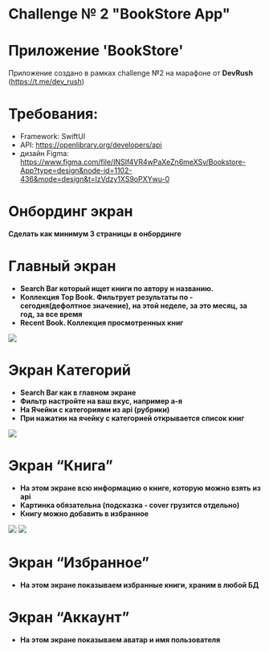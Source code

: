 # Challenge № 2 "BookStore App"

# Приложение 'BookStore'
Приложение создано в рамках challenge №2 на марафоне от **DevRush** (https://t.me/dev_rush)

# Требования:
- Framework: SwiftUI
- API: https://openlibrary.org/developers/api
- дизайн Figma: https://www.figma.com/file/INSIf4VR4wPaXeZn6meXSv/Bookstore-App?type=design&node-id=1102-436&mode=design&t=lzVdzy1XS9oPXYwu-0

# **Онбординг экран**

**Сделать как минимум 3 страницы в онбординге**

# **Главный экран**

- **Search Bar который ищет книги по автору и названию.**
- **Коллекция Top Book. Фильтрует результаты по - сегодня(дефолтное значение), на этой неделе, за это месяц, за год, за все время**
- **Recent Book. Коллекция просмотренных книг**

<img src="screenshots/screenshot1.png"/>

# **Экран Категорий**

- **Search Bar как в главном экране**
- **Фильтр настройте на ваш вкус, например а-я**
- **На Ячейки с категориями из api (рубрики)**
- **При нажатии на ячейку с категорией открывается список книг**

<img src="screenshots/screenshot2.png"/>

# **Экран “Книга”**

- **На этом экране всю информацию о книге, которую можно взять из api**
- **Картинка обязательна (подсказка - cover грузится отдельно)**
- **Книгу можно добавить в избранное**

<img src="screenshots/screenshot3.png"/>
<img src="screenshots/screenshot4.png"/>

# **Экран “Избранное”**

- **На этом экране показываем избранные книги, храним в любой БД**

# **Экран “Аккаунт”**

- **На этом экране показываем аватар и имя пользователя**

